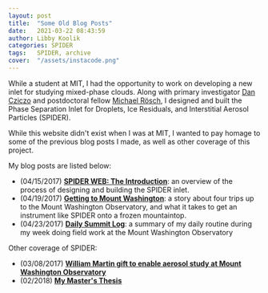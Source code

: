 ```yaml
---
layout: post
title:  "Some Old Blog Posts"
date:   2021-03-22 08:43:59
author: Libby Koolik
categories: SPIDER
tags:	SPIDER, archive
cover:  "/assets/instacode.png"
---
```


While a student at MIT, I had the opportunity to work on developing a new inlet for studying mixed-phase clouds. Along with primary investigator [Dan Cziczo](https://www.eaps.purdue.edu/people/profile/djcziczo.html) and postdoctoral fellow [Michael Rösch](https://iac.ethz.ch/people-iac/person-detail.html?persid=244090), I designed and built the Phase Separation Inlet for Droplets, Ice Residuals, and Interstitial Aerosol Particles (SPIDER). 

While this website didn't exist when I was at MIT, I wanted to pay homage to some of the previous blog posts I made, as well as other coverage of this project. 

My blog posts are listed below:
* (04/15/2017) **[SPIDER WEB: The Introduction](https://medium.com/@lpkoolik/spider-web-the-introduction-3bb7e7e7bdfe)**: an overview of the process of designing and building the SPIDER inlet.
* (04/19/2017) **[Getting to Mount Washington](https://medium.com/@lpkoolik/getting-to-mount-washington-cf522e7586a0)**:  a story about four trips up to the Mount Washington Observatory, and what it takes to get an instrument like SPIDER onto a frozen mountaintop.
* (04/23/2017) **[Daily Summit Log](https://medium.com/@lpkoolik/daily-summit-log-ec52a9f73227)**: a summary of my daily routine during my week doing field work at the Mount Washington Observatory

Other coverage of SPIDER:
* (03/08/2017) **[William Martin gift to enable aerosol study at Mount Washington Observatory](https://eapsweb.mit.edu/news/2017/william-martin-gift-enable-aerosol-study-mount-washington-observatory)**
* (02/2018) **[My Master's Thesis](https://dspace.mit.edu/handle/1721.1/115782)**
